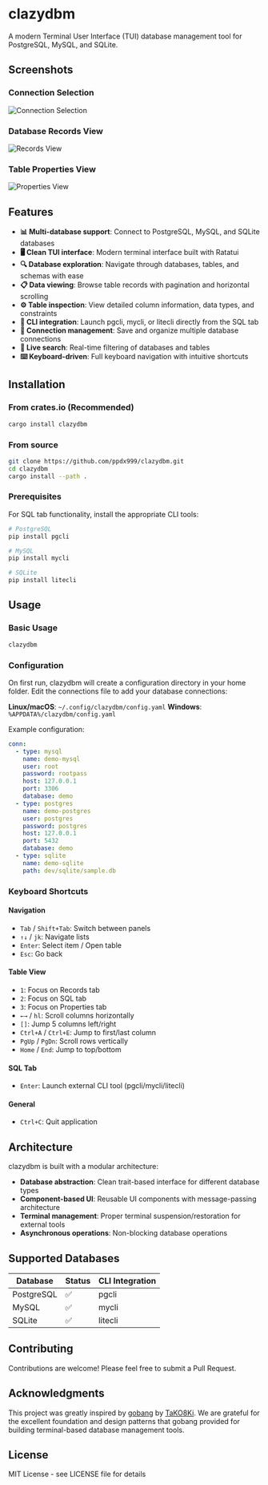 # clazydbm

A modern Terminal User Interface (TUI) database management tool for PostgreSQL, MySQL, and SQLite.

## Screenshots

### Connection Selection
![Connection Selection](assets/connections.png)

### Database Records View
![Records View](assets/records.png)

### Table Properties View
![Properties View](assets/properties.png)

## Features

- **📊 Multi-database support**: Connect to PostgreSQL, MySQL, and SQLite databases
- **🖥️ Clean TUI interface**: Modern terminal interface built with Ratatui
- **🔍 Database exploration**: Navigate through databases, tables, and schemas with ease
- **📋 Data viewing**: Browse table records with pagination and horizontal scrolling
- **⚙️ Table inspection**: View detailed column information, data types, and constraints
- **🚀 CLI integration**: Launch pgcli, mycli, or litecli directly from the SQL tab
- **💾 Connection management**: Save and organize multiple database connections
- **🔎 Live search**: Real-time filtering of databases and tables
- **⌨️ Keyboard-driven**: Full keyboard navigation with intuitive shortcuts

## Installation

### From crates.io (Recommended)

```bash
cargo install clazydbm
```

### From source

```bash
git clone https://github.com/ppdx999/clazydbm.git
cd clazydbm
cargo install --path .
```

### Prerequisites

For SQL tab functionality, install the appropriate CLI tools:

```bash
# PostgreSQL
pip install pgcli

# MySQL
pip install mycli

# SQLite
pip install litecli
```

## Usage

### Basic Usage

```bash
clazydbm
```

### Configuration

On first run, clazydbm will create a configuration directory in your home folder. Edit the connections file to add your database connections:

**Linux/macOS**: `~/.config/clazydbm/config.yaml`
**Windows**: `%APPDATA%/clazydbm/config.yaml`

Example configuration:

```yaml
conn:
  - type: mysql
    name: demo-mysql
    user: root
    password: rootpass
    host: 127.0.0.1
    port: 3306
    database: demo
  - type: postgres
    name: demo-postgres
    user: postgres
    password: postgres
    host: 127.0.0.1
    port: 5432
    database: demo
  - type: sqlite
    name: demo-sqlite
    path: dev/sqlite/sample.db
```

### Keyboard Shortcuts

#### Navigation
- `Tab` / `Shift+Tab`: Switch between panels
- `↑↓` / `jk`: Navigate lists
- `Enter`: Select item / Open table
- `Esc`: Go back

#### Table View
- `1`: Focus on Records tab
- `2`: Focus on SQL tab  
- `3`: Focus on Properties tab
- `←→` / `hl`: Scroll columns horizontally
- `[]`: Jump 5 columns left/right
- `Ctrl+A` / `Ctrl+E`: Jump to first/last column
- `PgUp` / `PgDn`: Scroll rows vertically
- `Home` / `End`: Jump to top/bottom

#### SQL Tab
- `Enter`: Launch external CLI tool (pgcli/mycli/litecli)

#### General
- `Ctrl+C`: Quit application

## Architecture

clazydbm is built with a modular architecture:

- **Database abstraction**: Clean trait-based interface for different database types
- **Component-based UI**: Reusable UI components with message-passing architecture  
- **Terminal management**: Proper terminal suspension/restoration for external tools
- **Asynchronous operations**: Non-blocking database operations

## Supported Databases

| Database | Status | CLI Integration |
|----------|--------|-----------------|
| PostgreSQL | ✅ | pgcli |
| MySQL | ✅ | mycli |
| SQLite | ✅ | litecli |

## Contributing

Contributions are welcome! Please feel free to submit a Pull Request.

## Acknowledgments

This project was greatly inspired by [gobang](https://github.com/TaKO8Ki/gobang) by [TaKO8Ki](https://github.com/TaKO8Ki). We are grateful for the excellent foundation and design patterns that gobang provided for building terminal-based database management tools.

## License

MIT License - see LICENSE file for details
